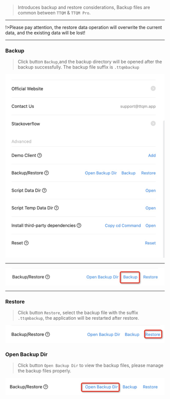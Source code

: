 > Introduces backup and restore considerations, Backup files are common between `TTQM` & `TTQM Pro`.

---

!>Please pay attention, the restore data operation will overwrite the current data, and the existing data will be lost!

---

### Backup

>Click button `Backup`,and the backup directory will be opened after the backup successfully. The backup file suffix is `.ttqmbackup`

![1](_media/backup-and-restore/1.jpg ':size=600')

---

![2](_media/backup-and-restore/2.jpg ':size=600')

---

### Restore

>Click button `Restore`, select the backup file with the suffix `.ttqmbackup`, the application will be restarted after restore.

![3](_media/backup-and-restore/3.jpg ':size=600')

### Open Backup Dir
>Click button `Open Backup Dir` to view the backup files, please manage the backup files properly.

![4](_media/backup-and-restore/4.jpg ':size=600')